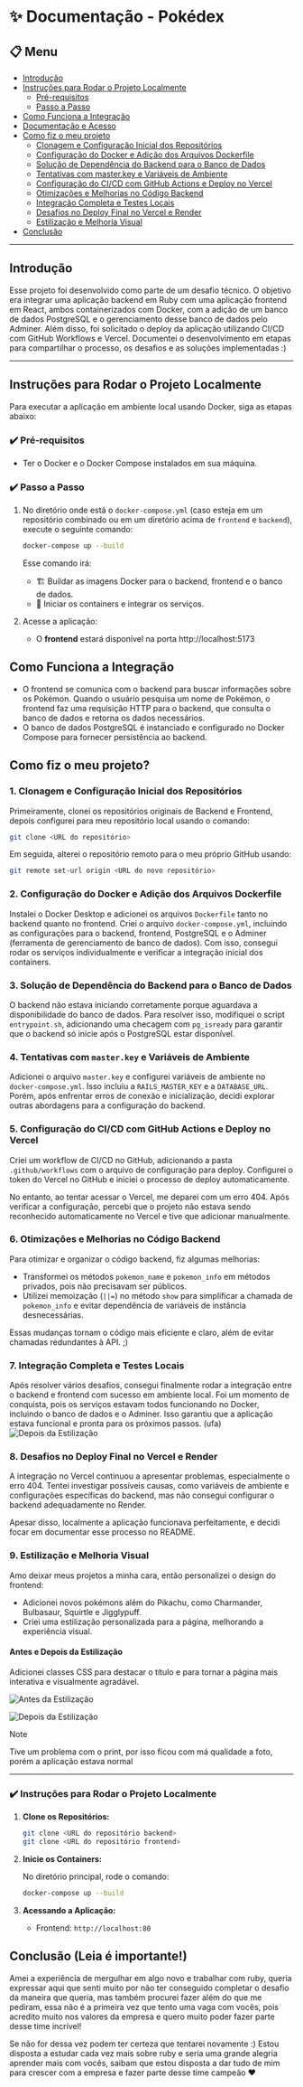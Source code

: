 
# ✨ Documentação - Pokédex

## 📋 Menu

- [Introdução](#introdução)
- [Instruções para Rodar o Projeto Localmente](#instruções-para-rodar-o-projeto-localmente)
  - [Pré-requisitos](#pré-requisitos)
  - [Passo a Passo](#passo-a-passo)
- [Como Funciona a Integração](#como-funciona-a-integração)
- [Documentação e Acesso](#documentação-e-acesso)
- [Como fiz o meu projeto](#como-fiz-o-meu-projeto)
  - [Clonagem e Configuração Inicial dos Repositórios](#1-clonagem-e-configuração-inicial-dos-repositórios)
  - [Configuração do Docker e Adição dos Arquivos Dockerfile](#2-configuração-do-docker-e-adição-dos-arquivos-dockerfile)
  - [Solução de Dependência do Backend para o Banco de Dados](#3-solução-de-dependência-do-backend-para-o-banco-de-dados)
  - [Tentativas com master.key e Variáveis de Ambiente](#4-tentativas-com-masterkey-e-variáveis-de-ambiente)
  - [Configuração do CI/CD com GitHub Actions e Deploy no Vercel](#5-configuração-do-cicd-com-github-actions-e-deploy-no-vercel)
  - [Otimizações e Melhorias no Código Backend](#6-otimizações-e-melhorias-no-código-backend)
  - [Integração Completa e Testes Locais](#7-integração-completa-e-testes-locais)
  - [Desafios no Deploy Final no Vercel e Render](#8-desafios-no-deploy-final-no-vercel-e-render)
  - [Estilização e Melhoria Visual](#9-estilização-e-melhoria-visual)
- [Conclusão](#Conclusão)

---

## Introdução

Esse projeto foi desenvolvido como parte de um desafio técnico. O objetivo era integrar uma aplicação backend em Ruby com uma aplicação frontend em React, ambos containerizados com Docker, com a adição de um banco de dados PostgreSQL e o gerenciamento desse banco de dados pelo Adminer. Além disso, foi solicitado o deploy da aplicação utilizando CI/CD com GitHub Workflows e Vercel. Documentei o desenvolvimento em etapas para compartilhar o processo, os desafios e as soluções implementadas :)

---

## Instruções para Rodar o Projeto Localmente

Para executar a aplicação em ambiente local usando Docker, siga as etapas abaixo:

### ✔️ Pré-requisitos

- Ter o Docker e o Docker Compose instalados em sua máquina.

### ✔️ Passo a Passo

1. No diretório onde está o `docker-compose.yml` (caso esteja em um repositório combinado ou em um diretório acima de `frontend` e `backend`), execute o seguinte comando:

   ```bash
   docker-compose up --build
   ```

   Esse comando irá:
   - 🏗️ Buildar as imagens Docker para o backend, frontend e o banco de dados.
   - 🚀 Iniciar os containers e integrar os serviços.

2. Acesse a aplicação:

   - O **frontend** estará disponível na porta http://localhost:5173
  
     
## Como Funciona a Integração

- O frontend se comunica com o backend para buscar informações sobre os Pokémon. Quando o usuário pesquisa um nome de Pokémon, o frontend faz uma requisição HTTP para o backend, que consulta o banco de dados e retorna os dados necessários.
- O banco de dados PostgreSQL é instanciado e configurado no Docker Compose para fornecer persistência ao backend.


## Como fiz o meu projeto?

### 1. Clonagem e Configuração Inicial dos Repositórios

Primeiramente, clonei os repositórios originais de Backend e Frontend, depois configurei para meu repositório local usando o comando:

```bash
git clone <URL do repositório>
```

Em seguida, alterei o repositório remoto para o meu próprio GitHub usando:

```bash
git remote set-url origin <URL do novo repositório>
```

### 2. Configuração do Docker e Adição dos Arquivos Dockerfile

Instalei o Docker Desktop e adicionei os arquivos `Dockerfile` tanto no backend quanto no frontend. Criei o arquivo `docker-compose.yml`, incluindo as configurações para o backend, frontend, PostgreSQL e o Adminer (ferramenta de gerenciamento de banco de dados). Com isso, consegui rodar os serviços individualmente e verificar a integração inicial dos containers.

### 3. Solução de Dependência do Backend para o Banco de Dados

O backend não estava iniciando corretamente porque aguardava a disponibilidade do banco de dados. Para resolver isso, modifiquei o script `entrypoint.sh`, adicionando uma checagem com `pg_isready` para garantir que o backend só inicie após o PostgreSQL estar disponível.

### 4. Tentativas com `master.key` e Variáveis de Ambiente

Adicionei o arquivo `master.key` e configurei variáveis de ambiente no `docker-compose.yml`. Isso incluiu a `RAILS_MASTER_KEY` e a `DATABASE_URL`. Porém, após enfrentar erros de conexão e inicialização, decidi explorar outras abordagens para a configuração do backend.

### 5. Configuração do CI/CD com GitHub Actions e Deploy no Vercel

Criei um workflow de CI/CD no GitHub, adicionando a pasta `.github/workflows` com o arquivo de configuração para deploy. Configurei o token do Vercel no GitHub e iniciei o processo de deploy automaticamente.

No entanto, ao tentar acessar o Vercel, me deparei com um erro 404. Após verificar a configuração, percebi que o projeto não estava sendo reconhecido automaticamente no Vercel e tive que adicionar manualmente.

### 6. Otimizações e Melhorias no Código Backend

Para otimizar e organizar o código backend, fiz algumas melhorias:
- Transformei os métodos `pokemon_name` e `pokemon_info` em métodos privados, pois não precisavam ser públicos.
- Utilizei memoização (`||=`) no método `show` para simplificar a chamada de `pokemon_info` e evitar dependência de variáveis de instância desnecessárias.

Essas mudanças tornam o código mais eficiente e claro, além de evitar chamadas redundantes à API. ;)

### 7. Integração Completa e Testes Locais

Após resolver vários desafios, consegui finalmente rodar a integração entre o backend e frontend com sucesso em ambiente local. Foi um momento de conquista, pois os serviços estavam todos funcionando no Docker, incluindo o banco de dados e o Adminer. Isso garantiu que a aplicação estava funcional e pronta para os próximos passos. (ufa)
![Depois da Estilização](front/src/assets/docker.jpeg)

### 8. Desafios no Deploy Final no Vercel e Render

A integração no Vercel continuou a apresentar problemas, especialmente o erro 404. Tentei investigar possíveis causas, como variáveis de ambiente e configurações específicas do backend, mas não consegui configurar o backend adequadamente no Render.

Apesar disso, localmente a aplicação funcionava perfeitamente, e decidi focar em documentar esse processo no README.

### 9. Estilização e Melhoria Visual

Amo deixar meus projetos a minha cara, então personalizei o design do frontend:
- Adicionei novos pokémons além do Pikachu, como Charmander, Bulbasaur, Squirtle e Jigglypuff.
- Criei uma estilização personalizada para a página, melhorando a experiência visual.

#### Antes e Depois da Estilização
Adicionei classes CSS para destacar o título e para tornar a página mais interativa e visualmente agradável.

![Antes da Estilização](front/src/assets/pokes.png)

![Depois da Estilização](front/src/assets/poke-nova.png)

> [!NOTE]
> Tive um problema com o print, por isso ficou com má qualidade a foto, porém a aplicação estava normal


---

### ✔️ Instruções para Rodar o Projeto Localmente

1. **Clone os Repositórios:**

   ```bash
   git clone <URL do repositório backend>
   git clone <URL do repositório frontend>
   ```

2. **Inicie os Containers:**

   No diretório principal, rode o comando:

   ```bash
   docker-compose up --build
   ```

3. **Acessando a Aplicação:**
   - Frontend: `http://localhost:80`


## Conclusão (Leia é importante!)

Amei a experiência de mergulhar em algo novo e trabalhar com ruby, queria expressar aqui que senti muito por não ter conseguido completar o desafio da maneira que queria, mas também procurei fazer além do que me pediram, essa não é a primeira vez que tento uma vaga com vocês, pois acredito muito nos valores da empresa e quero muito poder fazer parte desse time incrível! 

Se não for dessa vez podem ter certeza que tentarei novamente :) Estou disposta a estudar cada vez mais sobre ruby e seria uma grande alegria aprender mais com vocês, saibam que estou disposta a dar tudo de mim para crescer com a empresa e fazer parte desse time campeão ❤️